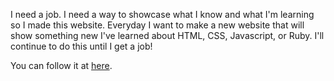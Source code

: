 I need a job. I need a way to showcase what I know and what I'm learning so I made this website. Everyday I want to make a new website that will show something new I've learned about HTML, CSS, Javascript, or Ruby. I'll continue to do this until I get a job!

You can follow it at <a href='jamesalmeida.kissr.com'>here</a>.